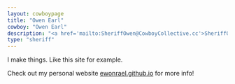 ```yaml
---
layout: cowboypage
title: "Owen Earl"
cowboy: "Owen Earl"
description: "<a href='mailto:SheriffOwen@CowboyCollective.cc'>SheriffOwen@CowboyCollective.cc</a>"
type: "sheriff"
---
```

I make things. Like this site for example.

Check out my personal website [ewonrael.github.io](https://ewonrael.github.io) for more info!
